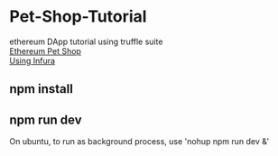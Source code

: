 # Pet-Shop-Tutorial
ethereum DApp tutorial using truffle suite
<br/>[Ethereum Pet Shop](https://www.trufflesuite.com/tutorials/pet-shop)
<br/>[Using Infura](https://www.trufflesuite.com/tutorials/using-infura-custom-provider)
 
## npm install
## npm run dev
On ubuntu, to run as background process, use 'nohup npm run dev &' 
